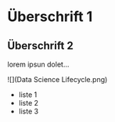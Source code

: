 # Überschrift 1
## Überschrift 2

lorem ipsun dolet...

![](Data Science Lifecycle.png)


- liste 1
- liste 2
- liste 3
